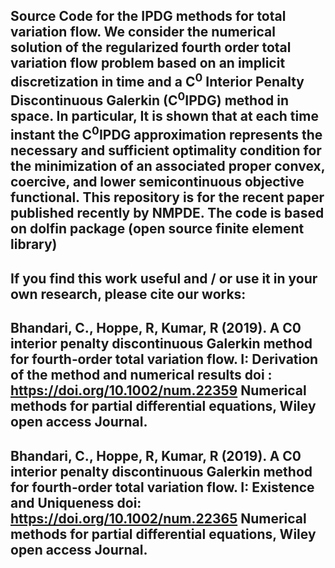 Source Code for the IPDG methods for total variation flow. We consider the numerical solution of the regularized fourth order total variation flow problem based on an implicit discretization in time and a C$^0$ Interior Penalty Discontinuous Galerkin (C$^0$IPDG) method in space. In particular, It is shown that at each time instant the C$^0$IPDG approximation represents the necessary and sufficient optimality condition for the minimization of an associated proper convex, coercive, and lower semicontinuous objective functional. This repository is for the recent paper published recently by NMPDE. The code is based on dolfin package (open source finite element library)
----
If you find this work useful and / or use it in your own research, please cite our works:
----
Bhandari, C., Hoppe, R, Kumar, R (2019).
A C0 interior penalty discontinuous Galerkin method for fourth‐order total variation flow. I: Derivation of the method and numerical results 
doi : https://doi.org/10.1002/num.22359
Numerical methods for partial differential equations, Wiley open access Journal.
-----
Bhandari, C., Hoppe, R, Kumar, R (2019).
A C0 interior penalty discontinuous Galerkin method for fourth‐order total variation flow. I: Existence and Uniqueness 
doi: https://doi.org/10.1002/num.22365
Numerical methods for partial differential equations, Wiley open access Journal.
----
